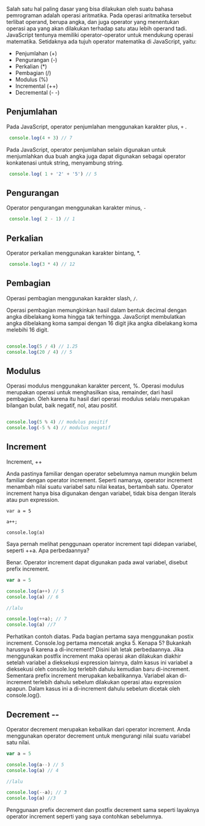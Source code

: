 Salah satu hal paling dasar yang bisa dilakukan oleh suatu bahasa pemrograman adalah operasi aritmatika. Pada operasi aritmatika tersebut terlibat operand, berupa angka, dan juga operator yang menentukan operasi apa yang akan dilakukan terhadap satu atau lebih operand tadi.
JavaScript tentunya memiliki operator-operator untuk mendukung operasi matematika. Setidaknya ada tujuh operator matematika di JavaScript, yaitu:

* Penjumlahan (+)
* Pengurangan (-)
* Perkalian (*)
* Pembagian (/)
* Modulus (%)
* Incremental (++)
* Decremental (- -)

## Penjumlahan

Pada JavaScript, operator penjumlahan menggunakan karakter plus, `+` .

```js
 console.log(4 + 3) // 7
```

Pada JavaScript, operator penjumlahan selain digunakan untuk menjumlahkan dua buah angka juga dapat digunakan sebagai operator konkatenasi untuk string, menyambung string.

```js
 console.log( 1 + '2' + '5') // 5
```

## Pengurangan
Operator pengurangan menggunakan karakter minus, `-`

```js
 console.log( 2 - 1) // 1
```

## Perkalian
Operator perkalian menggunakan karakter bintang, *.

```js
 console.log(3 * 4) // 12
```

## Pembagian
Operasi pembagian menggunakan karakter slash, `/`.

Operasi pembagian memungkinkan hasil dalam bentuk decimal dengan angka dibelakang koma hingga tak terhingga. JavaScript membulatkan angka dibelakang koma sampai dengan 16 digit jika angka dibelakang koma melebihi 16 digit.

```js

console.log(5 / 4) // 1.25
console.log(20 / 4) // 5
```

## Modulus
Operasi modulus menggunakan karakter percent, %. Operasi modulus merupakan operasi untuk menghasilkan sisa, remainder, dari hasil pembagian. Oleh karena itu hasil dari operasi modulus selalu merupakan bilangan bulat, baik negatif, nol, atau positif.

```js

console.log(5 % 4) // modulus positif
console.log(-5 % 4) // modulus negatif
```

## Increment
Increment, ++

Anda pastinya familiar dengan operator sebelumnya namun mungkin belum familiar dengan operator increment. Seperti namanya, operator increment menambah nilai suatu variabel satu nilai keatas, bertambah satu. Operator increment hanya bisa digunakan dengan variabel, tidak bisa dengan literals atau pun expression.

```
var a = 5

a++;

console.log(a)
```

Saya pernah melihat penggunaan operator increment tapi didepan variabel, seperti ++a. Apa perbedaannya?

Benar. Operator increment dapat digunakan pada awal variabel, disebut prefix increment.

```js
var a = 5

console.log(a++) // 5
console.log(a) // 6

//lalu

console.log(++a); // 7
console.log(a) //7

```

Perhatikan contoh diatas. Pada bagian pertama saya menggunakan postix increment. Console.log pertama mencetak angka 5. Kenapa 5? Bukankah harusnya 6 karena a di-increment? Disini lah letak perbedaannya. Jika menggunakan postfix increment maka operasi akan dilakukan diakhir setelah variabel a dieksekusi expression lainnya, dalm kasus ini variabel a dieksekusi oleh console.log terlebih dahulu kemudian baru di-increment.
Sementara prefix increment merupakan kebalikannya. Variabel akan di-increment terlebih dahulu sebelum dilakukan operasi atau expression apapun. Dalam kasus ini a di-increment dahulu sebelum dicetak oleh console.log().


## Decrement --
Operator decrement merupakan kebalikan dari operator increment. Anda menggunakan operator decrement untuk mengurangi nilai suatu variabel satu nilai.

```js
var a = 5

console.log(a--) // 5
console.log(a) // 4

//lalu

console.log(--a); // 3
console.log(a) //3

```

Penggunaan prefix decrement dan postfix decrement sama seperti layaknya operator increment seperti yang saya contohkan sebelumnya.

